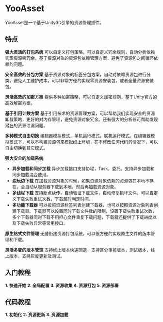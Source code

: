 # YooAsset
YooAsset是一个基于Unity3D引擎的资源管理插件。

## 特点
**强大灵活的打包系统**
可以自定义打包策略，可以自定义冗余规则，自动分析依赖实现资源零冗余，基于资源对象的资源包依赖管理方案，避免了资源包之间循环依赖的问题。

**安全高效的分包方案**
基于资源对象的标签分包方案，自动对依赖资源包进行分类，避免人工维护成本。可以非常方便的实现零资源安装包，或者全量资源安装包。

**灵活高效的加密方案**
提供多种加密策略，可以自定义加密规则，基于Unity官方的高效解密方案。

**基于引用计数方案**
基于引用技术的资源管理方案，可以帮助我们实现安全的资源卸载策略，更好的对内存管理，避免资源对象冗余。还有强大的分析器可帮助发现潜在的资源泄漏问题。

**多种模式自由切换**
编辑器模拟模式，单机运行模式，联机运行模式。在编辑器模拟模式下，可以不构建资源包来模拟线上环境，在不修改任何代码的情况下，可以自由切换到其它模式。

**强大安全的加载系统**

- **异步加载和同步加载** 异步加载接口支持协程，Task，委托。支持异步加载和同步加载混合使用。
- **边玩边下载** 在加载资源对象的时候，如果资源对象依赖的资源包在本地不存在，会自动从服务器下载到本地，然后再加载资源对象。
- **多线程下载** 支持断点续传，自动验证下载文件，自动修复损坏文件。可以自定义下载失败重试次数，下载超时判定时间。
- **多功能下载器** 可以按照资源标签列表创建下载器，也可以按照资源对象列表创建下载器。下载器可以设置同时下载文件数的限制，设置下载失败重试次数，多个下载器同时下载不用担心文件重复下载问题，下载器还提供了下载进度以及下载失败异常等常用接口。

**原生格式文件管理**
无缝衔接资源打包系统，可以很方便的实现原生文件的版本管理和下载。

**灵活多变的版本管理**
支持线上版本快速回退，支持区分审核版本，测试版本，线上版本，支持灰度更新及测试。

## 入门教程
**1. 快速开始**
**2. 全局配置**
**3. 资源收集**
**4. 资源打包**
**5. 资源部署**

## 代码教程
**1. 初始化**
**2. 资源更新**
**3. 资源加载**
